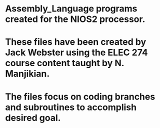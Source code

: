 # Assembly_Language programs created for the NIOS2 processor.
# These files have been created by Jack Webster using the ELEC 274 course content taught by N. Manjikian.
# The files focus on coding branches and subroutines to accomplish desired goal.
